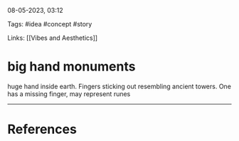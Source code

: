08-05-2023, 03:12

Tags: #idea #concept #story

Links: [[Vibes and Aesthetics]]

# big hand monuments


huge hand inside earth. Fingers sticking out resembling ancient towers. One has a missing finger, may represent runes


---
# References